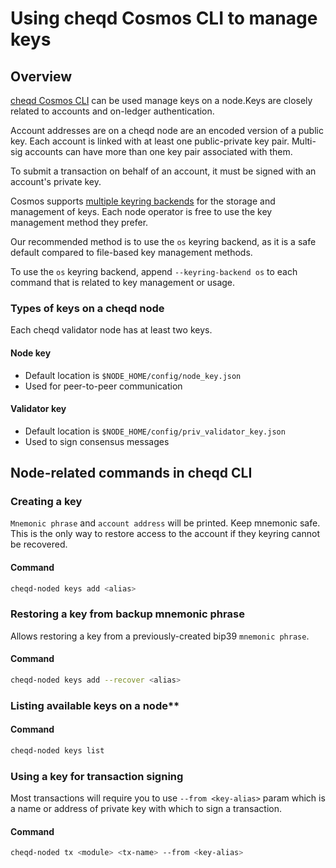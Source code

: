 # Using cheqd Cosmos CLI to manage keys

## Overview

[cheqd Cosmos CLI](readme.md) can be used manage keys on a node.Keys are closely related to accounts and on-ledger authentication.

Account addresses are on a cheqd node are an encoded version of a public key. Each account is linked with at least one public-private key pair. Multi-sig accounts can have more than one key pair associated with them.

To submit a transaction on behalf of an account, it must be signed with an account's private key.

Cosmos supports [multiple keyring backends](https://docs.cosmos.network/master/run-node/keyring.html) for the storage and management of keys. Each node operator is free to use the key management method they prefer.

Our recommended method is to use the `os` keyring backend, as it is a safe default compared to file-based key management methods.

To use the `os` keyring backend, append `--keyring-backend os` to each command that is related to key management or usage.

### Types of keys on a cheqd node

Each cheqd validator node has at least two keys.

#### Node key

* Default location is `$NODE_HOME/config/node_key.json`
* Used for peer-to-peer communication

#### Validator key

* Default location is `$NODE_HOME/config/priv_validator_key.json`
* Used to sign consensus messages

## Node-related commands in cheqd CLI

### Creating a key

`Mnemonic phrase` and `account address` will be printed. Keep mnemonic safe. This is the only way to restore access to the account if they keyring cannot be recovered.

#### Command

```bash
cheqd-noded keys add <alias>
```

### Restoring a key from backup mnemonic phrase

Allows restoring a key from a previously-created bip39 `mnemonic phrase`.

#### Command

```bash
cheqd-noded keys add --recover <alias>
```

### Listing available keys on a node\*\*

#### Command

```bash
cheqd-noded keys list
```

### Using a key for transaction signing

Most transactions will require you to use `--from <key-alias>` param which is a name or address of private key with which to sign a transaction.

#### Command

```bash
cheqd-noded tx <module> <tx-name> --from <key-alias>
```
